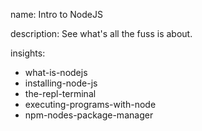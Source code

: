 name: Intro to NodeJS

description: See what's all the fuss is about.  

insights:
  - what-is-nodejs
  - installing-node-js
  - the-repl-terminal
  - executing-programs-with-node
  - npm-nodes-package-manager
 
